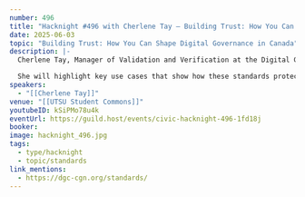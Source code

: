 ```yaml
---
number: 496
title: "Hacknight #496 with Cherlene Tay – Building Trust: How You Can Shape Digital Governance in Canada"
date: 2025-06-03
topic: "Building Trust: How You Can Shape Digital Governance in Canada"
description: |-
  Cherlene Tay, Manager of Validation and Verification at the Digital Governance Council, shares how strong national digital governance standards build public trust by ensuring transparency and accountability.

  She will highlight key use cases that show how these standards protect vulnerable populations and explain how you can play a crucial role in shaping them in Canada.
speakers:
  - "[[Cherlene Tay]]"
venue: "[[UTSU Student Commons]]"
youtubeID: kSiPMo78u4k
eventUrl: https://guild.host/events/civic-hacknight-496-1fd18j
booker:
image: hacknight_496.jpg
tags:
  - type/hacknight
  - topic/standards
link_mentions:
  - https://dgc-cgn.org/standards/
---
```

